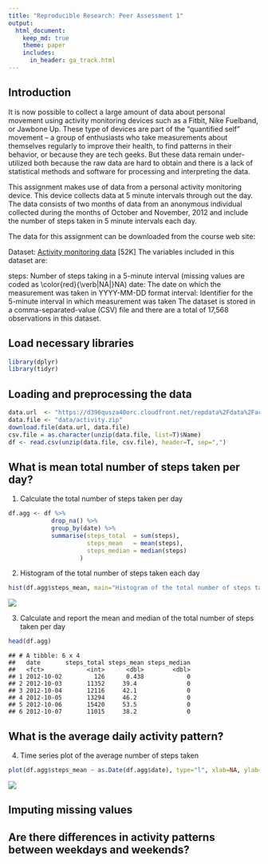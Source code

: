```yaml
---
title: "Reproducible Research: Peer Assessment 1"
output: 
  html_document:
    keep_md: true
    theme: paper
    includes:
      in_header: ga_track.html
---
```

## Introduction
It is now possible to collect a large amount of data about personal movement using activity monitoring devices such as a Fitbit, Nike Fuelband, or Jawbone Up. These type of devices are part of the “quantified self” movement – a group of enthusiasts who take measurements about themselves regularly to improve their health, to find patterns in their behavior, or because they are tech geeks. But these data remain under-utilized both because the raw data are hard to obtain and there is a lack of statistical methods and software for processing and interpreting the data.

This assignment makes use of data from a personal activity monitoring device. This device collects data at 5 minute intervals through out the day. The data consists of two months of data from an anonymous individual collected during the months of October and November, 2012 and include the number of steps taken in 5 minute intervals each day.

The data for this assignment can be downloaded from the course web site:

Dataset: [Activity monitoring data][1] [52K]
The variables included in this dataset are:

steps: Number of steps taking in a 5-minute interval (missing values are coded as \color{red}{\verb|NA|}NA)
date: The date on which the measurement was taken in YYYY-MM-DD format
interval: Identifier for the 5-minute interval in which measurement was taken
The dataset is stored in a comma-separated-value (CSV) file and there are a total of 17,568 observations in this dataset.

## Load necessary libraries

```r
library(dplyr)
library(tidyr)
```

## Loading and preprocessing the data

```r
data.url  <- "https://d396qusza40orc.cloudfront.net/repdata%2Fdata%2Factivity.zip"
data.file <- "data/activity.zip"
download.file(data.url, data.file)
csv.file = as.character(unzip(data.file, list=T)$Name)
df <- read.csv(unzip(data.file, csv.file), header=T, sep=",")
```


## What is mean total number of steps taken per day?

1. Calculate the total number of steps taken per day  

```r
df.agg <- df %>% 
            drop_na() %>% 
            group_by(date) %>% 
            summarise(steps_total  = sum(steps), 
                      steps_mean   = mean(steps), 
                      steps_median = median(steps)
                    )
```
2. Histogram of the total number of steps taken each day  


```r
hist(df.agg$steps_mean, main="Histogram of the total number of steps taken each day", xlab=NA)
```

![](R2-PA1_files/figure-html/unnamed-chunk-4-1.png)<!-- -->

3. Calculate and report the mean and median of the total number of steps taken per day  


```r
head(df.agg)
```

```
## # A tibble: 6 x 4
##   date       steps_total steps_mean steps_median
##   <fct>            <int>      <dbl>        <dbl>
## 1 2012-10-02         126      0.438            0
## 2 2012-10-03       11352     39.4              0
## 3 2012-10-04       12116     42.1              0
## 4 2012-10-05       13294     46.2              0
## 5 2012-10-06       15420     53.5              0
## 6 2012-10-07       11015     38.2              0
```

## What is the average daily activity pattern?
4. Time series plot of the average number of steps taken  

```r
plot(df.agg$steps_mean ~ as.Date(df.agg$date), type="l", xlab=NA, ylab=NA, main = "average steps taken daily", frame=F, axes = T, col="#66cc00", cex.lab=.25)
```

![](R2-PA1_files/figure-html/unnamed-chunk-6-1.png)<!-- -->

## Imputing missing values



## Are there differences in activity patterns between weekdays and weekends?



[1]: https://d396qusza40orc.cloudfront.net/repdata%2Fdata%2Factivity.zip
